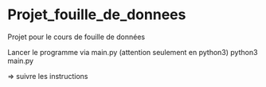 # Projet_fouille_de_donnees
Projet pour le cours de fouille de données

Lancer le programme via main.py (attention seulement en python3)
	python3 main.py

=> suivre les instructions
